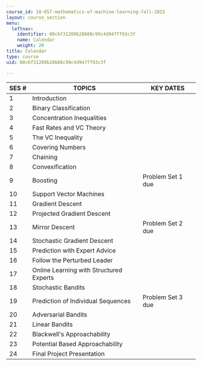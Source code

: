 ```yaml
---
course_id: 18-657-mathematics-of-machine-learning-fall-2015
layout: course_section
menu:
  leftnav:
    identifier: 00c6f31209b28688c99c4d947ff93c3f
    name: Calendar
    weight: 20
title: Calendar
type: course
uid: 00c6f31209b28688c99c4d947ff93c3f

---
```


| SES # | TOPICS | KEY DATES |
| --- | --- | --- |
| 1 | Introduction | &nbsp; |
| 2 | Binary Classification | &nbsp; |
| 3 | Concentration Inequalities | &nbsp; |
| 4 | Fast Rates and VC Theory | &nbsp; |
| 5 | The VC Inequality | &nbsp; |
| 6 | Covering Numbers | &nbsp; |
| 7 | Chaining | &nbsp; |
| 8 | Convexification | &nbsp; |
| 9 | Boosting | Problem Set 1 due |
| 10 | Support Vector Machines | &nbsp; |
| 11 | Gradient Descent | &nbsp; |
| 12 | Projected Gradient Descent | &nbsp; |
| 13 | Mirror Descent | Problem Set 2 due |
| 14 | Stochastic Gradient Descent | &nbsp; |
| 15 | Prediction with Expert Advice | &nbsp; |
| 16 | Follow the Perturbed Leader | &nbsp; |
| 17 | Online Learning with Structured Experts | &nbsp; |
| 18 | Stochastic Bandits | &nbsp; |
| 19 | Prediction of Individual Sequences | Problem Set 3 due |
| 20 | Adversarial Bandits | &nbsp; |
| 21 | Linear Bandits | &nbsp; |
| 22 | Blackwell's Approachability | &nbsp; |
| 23 | Potential Based Approachability | &nbsp; |
| 24 | Final Project Presentation |